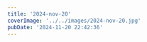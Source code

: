 ```yaml
---
title: '2024-nov-20'
coverImage: '../../images/2024-nov-20.jpg'
pubDate: '2024-11-20 22:42:36'
---
```

